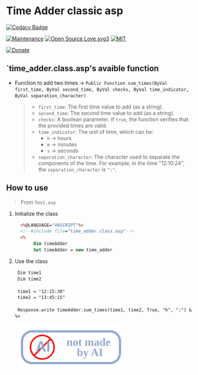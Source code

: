 # Time Adder classic asp

[![Codacy Badge](https://app.codacy.com/project/badge/Grade/77ab5c2aec3d48d39a70860ddf120673)](https://app.codacy.com/gh/R0mb0/Time_Adder_classic_asp/dashboard?utm_source=gh&utm_medium=referral&utm_content=&utm_campaign=Badge_grade)

[![Maintenance](https://img.shields.io/badge/Maintained%3F-yes-green.svg)](https://github.com/R0mb0/Time_Adder_classic_asp)
[![Open Source Love svg3](https://badges.frapsoft.com/os/v3/open-source.svg?v=103)](https://github.com/R0mb0/Time_Adder_classic_asp)
[![MIT](https://img.shields.io/badge/License-MIT-blue.svg)](https://opensource.org/license/mit)

[![Donate](https://img.shields.io/badge/PayPal-Donate%20to%20Author-blue.svg)](http://paypal.me/R0mb0)

## `time_adder.class.asp's avaible function

- Function to add two times → `Public Function sum_times(ByVal first_time, ByVal second_time, ByVal checks, ByVal time_indicator, ByVal separation_character)`
  >
  > - `first_time`: The first time value to add (as a string).
  > - `second_time`: The second time value to add (as a string).
  > - `checks`: A boolean parameter. If `true`, the function verifies that the provided times are valid.
  > - `time_indicator`: The unit of time, which can be:
  >   - `h` -> hours
  >   - `m` -> minutes
  >   - `s` -> seconds
  > - `separation_character`: The character used to separate the components of the time. For example, in the time "12:10:24", the `separation_character` is `":"`.

## How to use 

> From `Test.asp`

1. Initialize the class
   ```asp
     <%@LANGUAGE="VBSCRIPT"%>
     <!--#include file="time_adder.class.asp"-->
     <%
          Dim timeAdder
          Set timeAdder = new time_adder
   ```
   
2. Use the class
   ```asp
    Dim time1
    Dim time2 

    time1 = "12:15:30"
    time2 = "13:45:15"
   
    Response.write timeAdder.sum_times(time1, time2, True, "h", ":") & "<br>"
   %>
   ```

   <picture>
    <source media="(prefers-color-scheme: dark)"srcset="https://github.com/R0mb0/Not_made_by_AI/blob/main/Badge/SVG/NotMadeByAIDark.svg">
    <source media="(prefers-color-scheme: light)"srcset="https://github.com/R0mb0/Not_made_by_AI/blob/main/Badge/SVG/NotMadeByAILight.svg">
    <img alt="Not made by AI" src="https://github.com/R0mb0/Not_made_by_AI/blob/main/Badge/SVG/NotMadeByAIDefault.svg">
  </picture>
